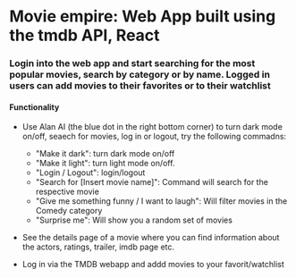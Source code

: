 # Movie empire: Web App built using the tmdb API, React

### Login into the web app and start searching for the most popular movies, search by category or by name. Logged in users can add movies to their favorites or to their watchlist

#### Functionality
* Use Alan AI (the blue dot in the right bottom corner) to turn dark mode on/off, seaech for movies, log in or logout, try the following commadns:
    * "Make it dark": turn dark mode on/off
    * "Make it light": turn light mode on/off.
    * "Login / Logout": login/logout 
    * "Search for [Insert movie name]": Command will search for the respective movie
    * "Give me something funny / I want to laugh": Will filter movies in the Comedy category
    * "Surprise me": Will show you a random set of movies
 
* See the details page of a movie where you can find information about the actors, ratings, trailer, imdb page etc.
* Log in via the TMDB webapp and addd movies to your favorit/watchlist
